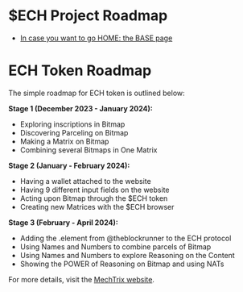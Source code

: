 # $ECH Project Roadmap

- [In case you want to go HOME: the BASE page](../README.md)

# ECH Token Roadmap

The simple roadmap for ECH token is outlined below:

**Stage 1 (December 2023 - January 2024):**
- Exploring inscriptions in Bitmap
- Discovering Parceling on Bitmap
- Making a Matrix on Bitmap
- Combining several Bitmaps in One Matrix

**Stage 2 (January - February 2024):**
- Having a wallet attached to the website
- Having 9 different input fields on the website
- Acting upon Bitmap through the $ECH token
- Creating new Matrices with the $ECH browser

**Stage 3 (February - April 2024):**
- Adding the .element from @theblockrunner to the ECH protocol
- Using Names and Numbers to combine parcels of Bitmap
- Using Names and Numbers to explore Reasoning on the Content
- Showing the POWER of Reasoning on Bitmap and using NATs

For more details, visit the [MechTrix website](https://mechtrix.io/).
